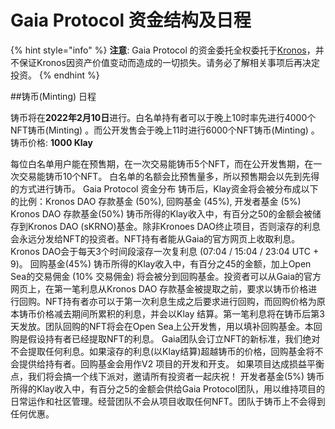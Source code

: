 # Gaia Protocol 资金结构及日程

{% hint style="info" %}
**注意**: Gaia Protocol 的资金委托全权委托于[Kronos](https://docs.kronosdao.finance/v/kr/)，并不保证Kronos因资产价值变动而造成的一切损失。请务必了解相关事项后再决定投资。
{% endhint %}

##铸币(Minting) 日程

铸币将在**2022年2月10日**进行。白名单持有者可以于晚上10时率先进行4000个NFT铸币(Minting) 。而公开发售会于晚上11时进行6000个NFT铸币(Minting) 。
铸币价格: **1000 Klay**

每位白名单用户能在预售期，在一次交易能铸币5个NFT，而在公开发售期，在一次交易能铸币10个NFT。
白名单的名额会比预售量多，所以预售期会以先到先得的方式进行铸币。
Gaia Protocol 资金分布
铸币后，Klay资金将会被分布成以下的比例：Kronos DAO 存款基金 (50%), 回购基金 (45%), 开发者基金 (5%)
Kronos DAO 存款基金(50%)
铸币所得的Klay收入中，有百分之50的金额会被储存到Kronos DAO (sKRNO)基金。除非Kronoes DAO终止项目，否则滚存的利息会永远分发给NFT的投资者。NFT持有者能从Gaia的官方网页上收取利息。Kronos DAO会于每天3个时间段滚存一次复利息 (07:04 / 15:04 / 23:04 UTC + 9)。
回购基金(45%)
铸币所得的Klay收入中，有百分之45的金额，加上Open Sea的交易佣金 (10% 交易佣金) 将会被分到回购基金。投资者可以从Gaia的官方网页上，在第一笔利息从Kronos DAO 存款基金被提取之前，要求以铸币价格进行回购。NFT持有者亦可以于第一次利息生成之后要求进行回购，而回购价格为原本铸币价格减去期间所累积的利息，并会以Klay 结算。第一笔利息将在铸币后第3天发放。团队回购的NFT将会在Open Sea上公开发售，用以填补回购基金。本回购是假设持有者已经提取NFT的利息。
Gaia团队会订立NFT的新标准，我们绝对不会提取任何利息。如果滚存的利息(以Klay结算)超越铸币的价格，回购基金将不会提供给持有者。回购基金会用作V2 项目的开发和开支。
如果项目达成损益平衡点，我们将会搞一个线下派对，邀请所有投资者一起庆祝！
开发者基金(5%)
铸币所得的Klay收入中，有百分之5的金额会供给Gaia Protocol团队，用以维持项目的日常运作和社区管理。经营团队不会从项目收取任何NFT。团队于铸币上不会得到任何优惠。

